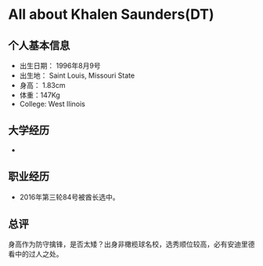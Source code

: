 # All about Khalen Saunders(DT)


## 个人基本信息
- 出生日期： 1996年8月9号
- 出生地： Saint Louis, Missouri State
- 身高： 1.83cm
- 体重：147Kg
- College: West Ilinois

## 大学经历
-  

## 职业经历
- 2016年第三轮84号被酋长选中。

## 总评
身高作为防守擒锋，是否太矮？出身非橄榄球名校，选秀顺位较高，必有安迪里德看中的过人之处。
